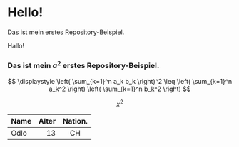 # Hello!<br>
Das ist mein erstes Repository-Beispiel.

Hallo! 
### Das ist mein $a^2$ erstes Repository-Beispiel.

$$
\displaystyle
\left( \sum_{k=1}^n a_k b_k \right)^2
\leq
\left( \sum_{k=1}^n a_k^2 \right)
\left( \sum_{k=1}^n b_k^2 \right)
$$

$$
x^2
$$

| Name | Alter | Nation. | 
| :--- | ----: | :---:|
| Odlo | 13 | CH |
